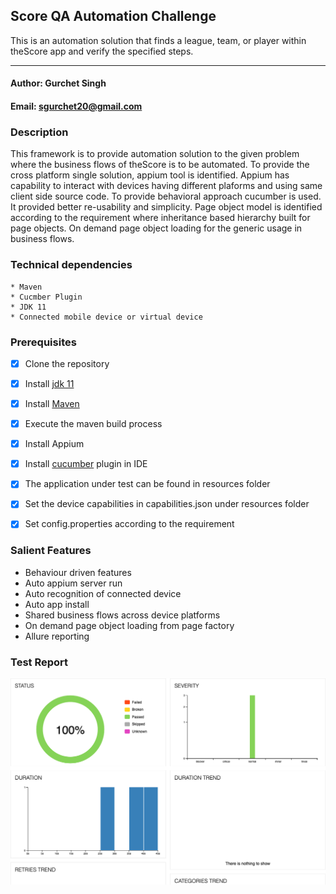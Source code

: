 ## Score QA Automation Challenge
This is an automation solution that finds a league, team, or player within theScore app and verify the specified steps.

------------------------------------------------------

#### Author: Gurchet Singh
#### Email: sgurchet20@gmail.com

### Description
This framework is to provide automation solution to the given problem where the business flows of theScore is to be automated. To provide the cross platform single solution, appium tool is identified. Appium has capability to interact with devices having different plaforms and using same client side source code. To provide behavioral approach cucumber is used. It provided better re-usability and simplicity. Page object model is identified according to the requirement where inheritance based hierarchy built for page objects. On demand page object loading for the generic usage in business flows.  

### Technical dependencies
    * Maven
    * Cucmber Plugin
    * JDK 11
    * Connected mobile device or virtual device


### Prerequisites
- [x] Clone the repository
- [x] Install [jdk 11](https://www.oracle.com/java/technologies/downloads/#java11)
- [x] Install [Maven](https://maven.apache.org/install.html)
- [x] Execute the maven build process
- [x] Install Appium
- [x] Install [cucumber](https://www.jetbrains.com/help/idea/enabling-cucumber-support-in-project.html) plugin in IDE
- [x] The application under test can be found in resources folder
- [x] Set the device capabilities in capabilities.json under resources folder
- [x] Set config.properties according to the requirement



### Salient Features
* Behaviour driven features
* Auto appium server run
* Auto recognition of connected device
* Auto app install
* Shared business flows across device platforms
* On demand page object loading from page factory
* Allure reporting


### Test Report

![test report](src/test/resources/allure_demo_report_thumbnail.png)
